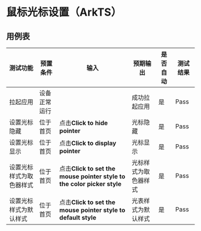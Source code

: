 # 鼠标光标设置（ArkTS）

## 用例表

| 测试功能         | 预置条件   | 输入                     | 预期输出       | 是否自动 | 测试结果 |
|--------------|--------|------------------------|------------|------|------|
| 拉起应用         | 设备正常运行 |                        | 成功拉起应用     | 是    | Pass |
| 设置光标隐藏       | 位于首页   | 点击**Click to hide pointer**           | 光标隐藏       | 是    | Pass |
| 设置光标显示       | 位于首页   | 点击**Click to display pointer**           | 光标显示       | 是    | Pass |
| 设置光标样式为取色器样式 | 位于首页   | 点击**Click to set the mouse pointer style to the color picker style** | 光标样式为取色器样式 | 是    | Pass |
| 设置光标样式为默认样式  | 位于首页   | 点击**Click to set the mouse pointer style to default style**  | 光表样式为默认样式  | 是    | Pass |



